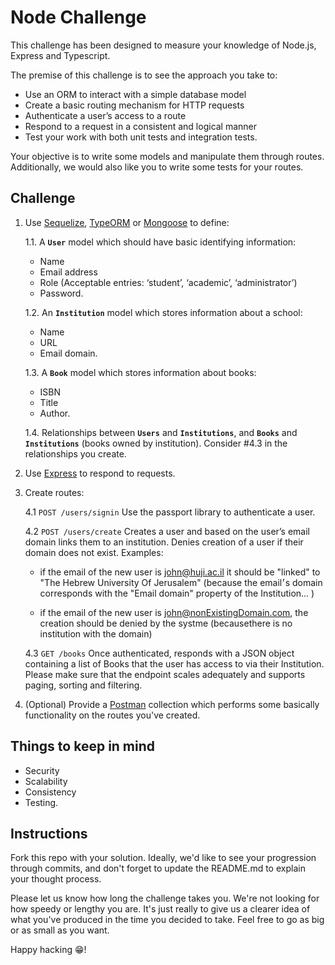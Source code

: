 # Node Challenge

This challenge has been designed to measure your knowledge of Node.js, Express and Typescript. 

The premise of this challenge is to see the approach you take to:

- Use an ORM to interact with a simple database model
- Create a basic routing mechanism for HTTP requests
- Authenticate a user’s access to a route
- Respond to a request in a consistent and logical manner
- Test your work with both unit tests and integration tests.

Your objective is to write some models and manipulate them through routes. Additionally, we would also like you to write some tests for your routes.

## Challenge
1. Use [Sequelize](http://docs.sequelizejs.com/manual/installation/getting-started), [TypeORM](https://typeorm.io/) or [Mongoose](https://mongoosejs.com/) to define:

   1.1. A **`User`** model which should have basic identifying information:
      - Name
      - Email address
      - Role (Acceptable entries: ‘student’, ‘academic’, ‘administrator’)
      - Password.

   1.2. An **`Institution`** model which stores information about a school:
      - Name
      - URL
      - Email domain.
      
   1.3. A **`Book`** model which stores information about books:
      - ISBN
      - Title
      - Author.
      
   1.4. Relationships between **`Users`** and **`Institutions`**, and **`Books`** and **`Institutions`** (books owned by institution). Consider #4.3 in the relationships you create.
   
2. Use [Express](https://expressjs.com/) to respond to requests.

3. Create routes:

    4.1 `POST /users/signin` Use the passport library to authenticate a user.
    
    4.2 `POST /users/create` Creates a user and based on the user’s email domain links them to an institution. Denies creation of a user if their domain does not exist.
    Examples:
      * if the email of the new user is john@huji.ac.il it should be "linked" to "The Hebrew University Of Jerusalem" (because the email׳s domain corresponds with the "Email domain" property of the Institution... )

    * if the email of the new user is john@nonExistingDomain.com, the creation should be denied by the systme (becausethere is no institution with the domain)
    
    4.3 `GET /books` Once authenticated, responds with a JSON object containing a list of Books that the user has access to via their Institution. Please make sure that the endpoint scales adequately and supports paging, sorting and filtering.
    
4. (Optional) Provide a [Postman](https://www.getpostman.com/) collection which performs some basically functionality on the routes you've created.

## Things to keep in mind
- Security
- Scalability
- Consistency
- Testing.

## Instructions

Fork this repo with your solution. Ideally, we'd like to see your progression through commits, and don't forget to update the README.md to explain your thought process.

Please let us know how long the challenge takes you. We're not looking for how speedy or lengthy you are. It's just really to give us a clearer idea of what you've produced in the time you decided to take. Feel free to go as big or as small as you want.

Happy hacking 😁!
